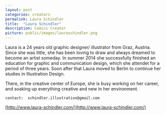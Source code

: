 ```yaml
---
layout: post
categories: creators
permalink: Laura Schindler
title:  "Laura Schindler"
description: Comics Creator
picture: public/images/lauraschindler.png
---
```

Laura is a 24 years old graphic designer/ illustrator from Graz, Austria.
Since she was little, she has been loving to draw and always dreamed to become an artist someday.
In summer 2014 she successfully finished an education for graphic and communication design, which she attendet for a period of three years. Soon after that Laura moved to Berlin to continue her studies in Illustration Design.

There, in the creative center of Europe, she is busy working on her career, and soaking up everything creative and new in her environment.

    contact:  schindler.illustration@gmail.com
[http://www.laura-schindler.com/](http://www.laura-schindler.com/)
